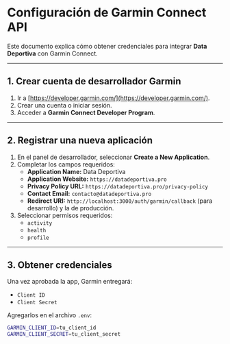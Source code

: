 # Configuración de Garmin Connect API

Este documento explica cómo obtener credenciales para integrar **Data Deportiva** con Garmin Connect.

---

## 1. Crear cuenta de desarrollador Garmin

1. Ir a [https://developer.garmin.com/](https://developer.garmin.com/).
2. Crear una cuenta o iniciar sesión.
3. Acceder a **Garmin Connect Developer Program**.

---

## 2. Registrar una nueva aplicación

1. En el panel de desarrollador, seleccionar **Create a New Application**.
2. Completar los campos requeridos:
   - **Application Name:** Data Deportiva
   - **Application Website:** `https://datadeportiva.pro`
   - **Privacy Policy URL:** `https://datadeportiva.pro/privacy-policy`
   - **Contact Email:** `contacto@datadeportiva.pro`
   - **Redirect URI:** `http://localhost:3000/auth/garmin/callback` (para desarrollo) y la de producción.
3. Seleccionar permisos requeridos:
   - `activity`
   - `health`
   - `profile`

---

## 3. Obtener credenciales

Una vez aprobada la app, Garmin entregará:
- `Client ID`
- `Client Secret`

Agregarlos en el archivo `.env`:

```bash
GARMIN_CLIENT_ID=tu_client_id
GARMIN_CLIENT_SECRET=tu_client_secret
